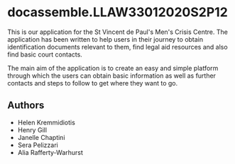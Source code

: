 # docassemble.LLAW33012020S2P12

This is our application for the St Vincent de Paul's Men's Crisis Centre.
The application has been written to help users in their journey to obtain identification documents relevant to them, find legal aid resources and also find basic court contacts.

The main aim of the application is to create an easy and simple platform through which the users can obtain basic information as well as further contacts and steps to follow to get where they want to go.

## Authors

- Helen Kremmidiotis
- Henry Gill
- Janelle Chaptini
- Sera Pelizzari
- Alia Rafferty-Warhurst
